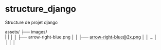 # structure_django
Structure de projet django


assets/
├── images/  
|   |
│   │   ├── arrow-right-blue.png
│   │   ├── arrow-right-blue@2x.png
│   │   ...
│   │
│   │ 
